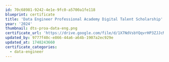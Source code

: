 ```yaml
---
id: 70c68981-9242-4e1e-9fc0-a5700a1fe118
blueprint: certificate
title: 'Data Engineer Professional Academy Digital Talent Scholarship'
year: '2024'
thumbnail: dts-proa-data-eng.png
certificate_url: 'https://drive.google.com/file/d/1X7NdVsbYQqvrHP3ZJJcM7mN0HDE4MhN3/view?usp=sharing'
updated_by: 9777f40c-e866-44a6-a64b-1907a2ec929e
updated_at: 1748243660
certificate_categories:
  - data-engineer
---
```

